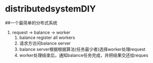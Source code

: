 # distributedsystemDIY
##一个最简单的分布式系统
1. request -> balance -> worker
	1. balance register all workers
	1. 请求方访问balance server
	1. balance server根据根据算法(任务最少者)选择worker处理request
	1. worker处理结束后，通知balance任务完成，并把结果交还给reques
